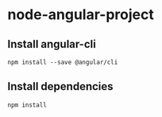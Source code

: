 # node-angular-project

## Install angular-cli

``` npm install --save @angular/cli ```

## Install dependencies
``` npm install ```
